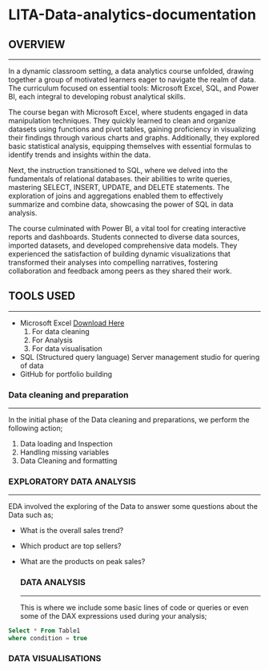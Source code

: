 # LITA-Data-analytics-documentation
## OVERVIEW
---
In a dynamic classroom setting, a data analytics course unfolded, drawing together a group of motivated learners eager to navigate the realm of data. The curriculum focused on essential tools: Microsoft Excel, SQL, and Power BI, each integral to developing robust analytical skills.

The course began with Microsoft Excel, where students engaged in data manipulation techniques. They quickly learned to clean and organize datasets using functions and pivot tables, gaining proficiency in visualizing their findings through various charts and graphs. Additionally, they explored basic statistical analysis, equipping themselves with essential formulas to identify trends and insights within the data.

Next, the instruction transitioned to SQL, where we delved into the fundamentals of relational databases.  their abilities to write queries, mastering SELECT, INSERT, UPDATE, and DELETE statements. The exploration of joins and aggregations enabled them to effectively summarize and combine data, showcasing the power of SQL in data analysis.

The course culminated with Power BI, a vital tool for creating interactive reports and dashboards. Students connected to diverse data sources, imported datasets, and developed comprehensive data models. They experienced the satisfaction of building dynamic visualizations that transformed their analyses into compelling narratives, fostering collaboration and feedback among peers as they shared their work.

## TOOLS USED
---
- Microsoft Excel [Download Here](https://www.microsoft.com/fi-fi/)
   1. For data cleaning
   2. For Analysis
   3. For data visualisation
- SQL (Structured query language) Server management studio for quering of data
- GitHub for portfolio building

### Data cleaning and preparation
---
In the initial phase of the Data cleaning and preparations, we perform the following action;
1. ﻿﻿﻿Data loading and Inspection
2. ﻿﻿﻿Handling missing variables
3. Data Cleaning and formatting

### EXPLORATORY DATA ANALYSIS
---
EDA involved the exploring of the Data to answer some questions about the Data such as;
- What is the overall sales trend?
- Which product are top sellers?
- What are the products on peak sales?

  ### DATA ANALYSIS
  ---
  This is where we include some basic lines of code or queries or even some of the DAX expressions used during your analysis;

```SQL
Select * From Table1
where condition = true
```

### DATA VISUALISATIONS

 
